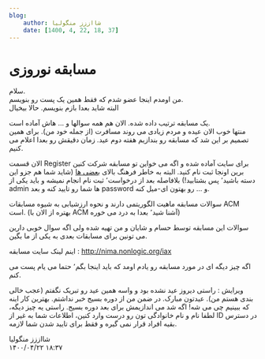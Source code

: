 ```yaml
---
blog:
    author: شااززز منگولیا
    date: [1400, 4, 22, 18, 37]
---
```

# مسابقه نوروزی

<div class="cnt">
سلام.<br/>من اومدم اینجا عضو شدم که فقط همین یک پست رو بنویسم.<br/>البته شاید بعدا بازم بنویسم. حالا بیخیال<p></p>
<p>یک مسابقه ترتیب داده شده. الان هم همه سوالها و ... هاش آماده است.<br/>منتها خوب الان عیده و مردم زیادی می روند مسافرت (از جمله خود من). برای همین تصمیم بر این شد که مسابقه رو بندازیم هفته دوم عید. زمان دقیقش رو بعدا اعلام می کنیم.</p>
<p>الان قسمت Register برای سایت آماده شده و اگه می خواین تو مسابقه شرکت کنین برین اونجا ثبت نام کنید. البته به خاطر فرهنگ بالای <u>بعضی ها</u> (شاید شما هم جزو این دسته باشید٬ پس بشتابید!) بلافاصله بعد از درخواست٬ ثبت نام انجام نمیشه و باید یکی از admin ها شما رو تایید کنه و بعد password و ... رو بهتون ای-میل کنه.</p>
<p>سوالات مسابقه ماهیت الگوریتمی دارند و نحوه ارزشیابی به شیوه مسابقات ACM است. (بهتره از الان با ACM آشنا شید٬ بعدا به درد می خوره)</p>
<p>سوالات این مسابقه توسط حسام و شایان و من تهیه شده ولی اگه سوال خوبی دارین می تونین برای مسابقات بعدی به یکی از ما بگین.</p>
<p>اینم لینک سایت مسابقه : <a href="http://nima.nonlogic.org/iax">http://nima.nonlogic.org/iax</a></p>
<p>اگه چیز دیگه ای در مورد مسابقه رو یادم اومد که باید اینجا بگم٬ حتما می یام پست می کنم.</p>
<p>ویرایش : راستی دیروز عید نشده بود و واسه همین عید رو تبریک نگفتم (عجب خالی بندی هستم من). عیدتون مبارک. در ضمن من از دوره بسیج خبر نداشتم. بهترین کار اینه که ببینیم چی می شه! اگه شد می اندازیمش برای بعد دوره بسیج. راستی یه چیز دیگه، لطفا نام و نام خانوادگی تون رو درست وارد کنین، اطلاعات شما به غیر از ID در دسترس بقیه افراد قرار نمی گیره و فقط برای تایید شدن شما لازمه.</p>
</div>

<div class="blog-info">
    <div class="blog-author">شااززز منگولیا</div>
    <div class="blog-date">۱۴۰۰/۰۴/۲۲ ۱۸:۳۷</div>
</div>

